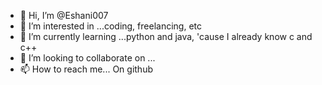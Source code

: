 - 👋 Hi, I’m @Eshani007
- 👀 I’m interested in ...coding, freelancing, etc
- 🌱 I’m currently learning ...python and java, 'cause I already know c and c++
- 💞️ I’m looking to collaborate on ...
- 📫 How to reach me... On github
